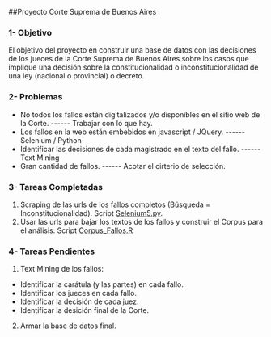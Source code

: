 ##Proyecto Corte Suprema de Buenos Aires

### 1- Objetivo
El objetivo del proyecto en construir una base de datos con las decisiones de los jueces de la Corte Suprema de Buenos Aires sobre los casos que implique una decisión sobre la constitucionalidad o inconstitucionalidad de una ley (nacional o provincial) o decreto.

### 2- Problemas
* No todos los fallos están digitalizados y/o disponibles en el sitio web de la Corte. ------ Trabajar con lo que hay.
* Los fallos en la web están embebidos en javascript / JQuery. ------ Selenium / Python
* Identificar las decisiones de cada magistrado en el texto del fallo. ------ Text Mining
* Gran cantidad de fallos. ------ Acotar el cirterio de selección.

### 3- Tareas Completadas
1. Scraping de las urls de los fallos completos (Búsqueda = Inconstitucionalidad). Script [Selenium5.py][1].
2. Usar las urls para bajar los textos de los fallos y construir el Corpus para el análisis. Script [Corpus_Fallos.R][2]

### 4- Tareas Pendientes
1. Text Mining de los fallos:
  * Identificar la carátula (y las partes) en cada fallo.
  * Identificar los jueces en cada fallo.
  * Identificar la decisión de cada juez.
  * Identificar la desición final de la Corte.
2. Armar la base de datos final.

[1]:https://github.com/fedecarles/Proyecto_SCBA/blob/master/Python/selenium5.py
[2]:https://github.com/fedecarles/Proyecto_SCBA/blob/master/R/Corpus_Fallos.R
